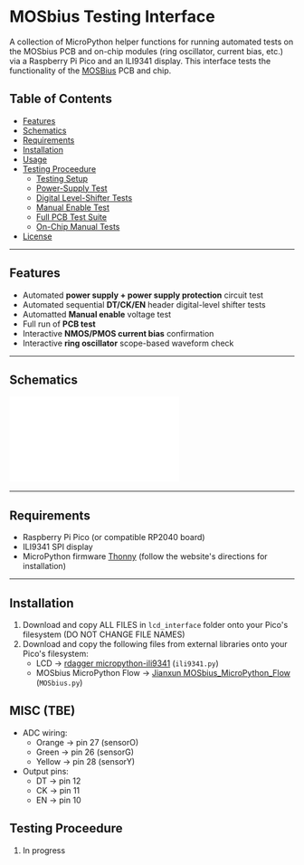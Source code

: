 # MOSbius Testing Interface

A collection of MicroPython helper functions for running automated tests on the MOSbius PCB and on-chip modules (ring oscillator, current bias, etc.) via a Raspberry Pi Pico and an ILI9341 display. This interface tests the functionality of the [MOSBius](https://mosbius.org/0_front_matter/intro.html) PCB and chip.

## Table of Contents

- [Features](#features)
- [Schematics](#Schematics)
- [Requirements](#requirements)  
- [Installation](#installation)  
- [Usage](#usage)  
- [Testing Proceedure](#testing-proceedure)
  - [Testing Setup](#setup)  
  - [Power-Supply Test](#power-supply-test)  
  - [Digital Level-Shifter Tests](#digital-level-shifter-tests)  
  - [Manual Enable Test](#manual-enable-test)  
  - [Full PCB Test Suite](#full-pcb-test-suite)  
  - [On-Chip Manual Tests](#on-chip-manual-tests)  
- [License](#license)

---

## Features

- Automated **power supply + power supply protection** circuit test  
- Automated sequential **DT/CK/EN** header digital-level shifter tests  
- Automatted **Manual enable** voltage test  
- Full run of **PCB test**  
- Interactive **NMOS/PMOS current bias** confirmation  
- Interactive **ring oscillator** scope-based waveform check  

---
## Schematics 
![Testing Board Schematic](images/MOSbius_testing_pcb_v1.pdf)

---

## Requirements
- Raspberry Pi Pico (or compatible RP2040 board)    
- ILI9341 SPI display  
- MicroPython firmware [Thonny](https://thonny.org/) (follow the website's directions for installation)
---

## Installation
1. Download and copy ALL FILES in `lcd_interface` folder onto your Pico's filesystem (DO NOT CHANGE FILE NAMES)
2. Download and copy the following files from external libraries onto your Pico's filesystem:
    - LCD → [rdagger micropython-ili9341](https://github.com/rdagger/micropython-ili9341) (`ili9341.py`)
    - MOSbius MicroPython Flow → [Jianxun MOSbius_MicroPython_Flow](https://github.com/Jianxun/MOSbius_MicroPython_Flow) (`MOSbius.py`) 

## MISC (TBE)
- ADC wiring:  
  - Orange → pin 27 (sensorO)  
  - Green  → pin 26 (sensorG)  
  - Yellow → pin 28 (sensorY)  
- Output pins:  
  - DT → pin 12  
  - CK → pin 11  
  - EN → pin 10  

## Testing Proceedure  
1. In progress
